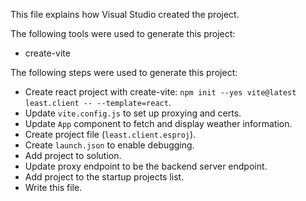 This file explains how Visual Studio created the project.

The following tools were used to generate this project:
- create-vite

The following steps were used to generate this project:
- Create react project with create-vite: `npm init --yes vite@latest least.client -- --template=react`.
- Update `vite.config.js` to set up proxying and certs.
- Update `App` component to fetch and display weather information.
- Create project file (`least.client.esproj`).
- Create `launch.json` to enable debugging.
- Add project to solution.
- Update proxy endpoint to be the backend server endpoint.
- Add project to the startup projects list.
- Write this file.
